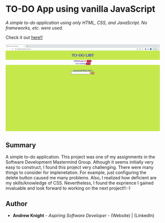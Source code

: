 # TO-DO App using vanilla JavaScript

*A simple to-do application using only HTML, CSS, and JavaScript. No frameworks, etc. were used.*

Check it out <a href="https://andrew-k191.github.io/todo-app/">here!!</a>

<img src="todoApp.png">

## Summary

A simple to-do application. This project was one of my assignments in the Software Development Mastermind Group. Athough it seems initially very easy to construct, I found this project very challenging. There were many things to consider for implenetation. For example, just configuring the delete button caused me many problems. Also, I realized how deficient are my skills/knowledge of CSS. Nevertheless, I found the exprience I gained invaluable and look forward to working on the next project!!:-)

## Author

* **Andrew Knight** - *Aspiring Software Developer* - (Website) | (LinkedIn)


